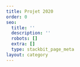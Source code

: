 ```yaml
---
title: Projet 2020
order: 0
seo:
  title: ''
  description: ''
  robots: []
  extra: []
  type: stackbit_page_meta
layout: category
---
```

